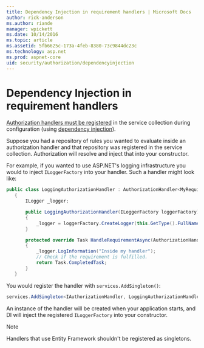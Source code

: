 ```yaml
---
title: Dependency Injection in requirement handlers | Microsoft Docs
author: rick-anderson
ms.author: riande
manager: wpickett
ms.date: 10/14/2016
ms.topic: article
ms.assetid: 5fb6625c-173a-4feb-8380-73c9844dc23c
ms.technology: asp.net
ms.prod: aspnet-core
uid: security/authorization/dependencyinjection
---
```

# Dependency Injection in requirement handlers

<a name=security-authorization-di></a>

[Authorization handlers must be registered](policies.md#security-authorization-policies-based-handler-registration) in the service collection during configuration (using [dependency injection](../../fundamentals/dependency-injection.md#fundamentals-dependency-injection)).

Suppose you had a repository of rules you wanted to evaluate inside an authorization handler and that repository was registered in the service collection.  Authorization will resolve and inject that into your constructor.

For example, if you wanted to use ASP.NET's logging infrastructure you would to inject `ILoggerFactory` into your handler. Such a handler might look like:

````csharp
public class LoggingAuthorizationHandler : AuthorizationHandler<MyRequirement>
   {
       ILogger _logger;

       public LoggingAuthorizationHandler(ILoggerFactory loggerFactory)
       {
           _logger = loggerFactory.CreateLogger(this.GetType().FullName);
       }

       protected override Task HandleRequirementAsync(AuthorizationHandlerContext context, MyRequirement requirement)
       {
           _logger.LogInformation("Inside my handler");
           // Check if the requirement is fulfilled.
           return Task.CompletedTask;
       }
   }
   ````

You would register the handler with `services.AddSingleton()`:

````csharp
services.AddSingleton<IAuthorizationHandler, LoggingAuthorizationHandler>();
   ````

An instance of the handler will be created when your application starts, and DI will inject the registered `ILoggerFactory` into your constructor.

> [!NOTE]
> Handlers that use Entity Framework shouldn't be registered as singletons.
